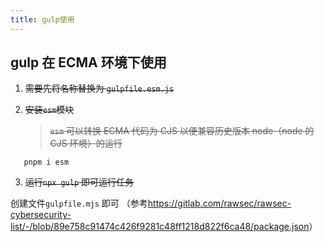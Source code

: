 ```yaml
---
title: gulp使用
---
```


## gulp 在 ECMA 环境下使用

1. ~~需要先将名称替换为 `gulpfile.esm.js`~~

2. ~~安装`esm`模块~~

   > ~~`esm` 可以转换 ECMA 代码为 CJS 以便兼容历史版本 node（node 的 CJS 环境）的运行~~

```shell
   pnpm i esm
```

3. ~~运行`npx gulp` 即可运行任务~~



创建文件`gulpfile.mjs` 即可 （参考<https://gitlab.com/rawsec/rawsec-cybersecurity-list/-/blob/89e758c91474c426f9281c48ff1218d822f6ca48/package.json>）

